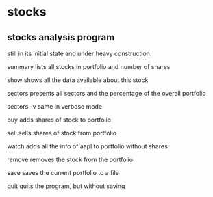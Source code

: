 # stocks


## stocks analysis program

still in its initial state and under heavy construction.






summary                         lists all stocks in portfolio and number of shares

show <stock>                    shows all the data available about this stock

sectors                         presents all sectors and the percentage of the overall portfolio

sectors -v                      same in verbose mode

buy <stock> <quantity>          adds shares of stock to portfolio

sell <stock> <quantity>         sells shares of stock from portfolio

watch <stock>                   adds all the info of aapl to portfolio without shares

remove <stock>                  removes the stock from the portfolio

save                            saves the current portfolio to a file

quit                            quits the program, but without saving
